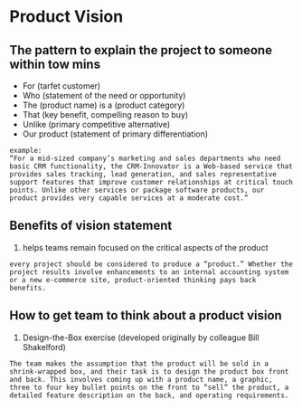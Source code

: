 # Product Vision

## The pattern to explain the project to someone within tow mins
- For (tarfet customer)
- Who (statement of the need or opportunity)
- The (product name) is a (product category)
- That (key benefit, compelling reason to buy)
- Unlike (primary competitive alternative)
- Our product (statement of primary differentiation)
```
example:
“For a mid-sized company’s marketing and sales departments who need basic CRM functionality, the CRM-Innovator is a Web-based service that provides sales tracking, lead generation, and sales representative support features that improve customer relationships at critical touch points. Unlike other services or package software products, our product provides very capable services at a moderate cost.”
```

## Benefits of vision statement
1. helps teams remain focused on the critical aspects of the product
```
every project should be considered to produce a “product.” Whether the project results involve enhancements to an internal accounting system or a new e-commerce site, product-oriented thinking pays back benefits.
```

## How to get team to think about a product vision 
1. Design-the-Box exercise (developed originally by colleague Bill Shakelford)
```
The team makes the assumption that the product will be sold in a shrink-wrapped box, and their task is to design the product box front and back. This involves coming up with a product name, a graphic, three to four key bullet points on the front to “sell” the product, a detailed feature description on the back, and operating requirements.
```